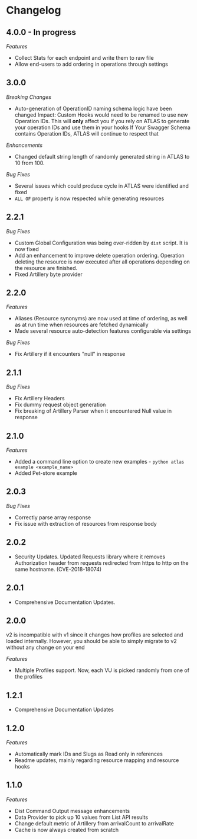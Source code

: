 Changelog
========


4.0.0 - In progress
-------------------

*Features*
- Collect Stats for each endpoint and write them to raw file
- Allow end-users to add ordering in operations through settings


3.0.0
-----

*Breaking Changes*
- Auto-generation of OperationID naming schema logic have been changed
Impact: Custom Hooks would need to be renamed to use new Operation IDs.
This will **only** affect you if you rely on ATLAS to generate your operation IDs and use them in your hooks
If Your Swagger Schema contains Operation IDs, ATLAS will continue to respect that

*Enhancements*
- Changed default string length of randomly generated string in ATLAS to 10 from 100.

*Bug Fixes*
- Several issues which could produce cycle in ATLAS were identified and fixed
- `ALL OF` property is now respected while generating resources


2.2.1
-----

*Bug Fixes*
- Custom Global Configuration was being over-ridden by `dist` script. It is now fixed
- Add an enhancement to improve delete operation ordering.
Operation deleting the resource is now executed after all operations depending on the resource are finished.
- Fixed Artillery byte provider


2.2.0
-----

*Features*
- Aliases (Resource synonyms) are now used at time of ordering, as well as at run time when resources are fetched dynamically
- Made several resource auto-detection features configurable via settings

*Bug Fixes*
- Fix Artillery if it encounters "null" in response


2.1.1
-----

*Bug Fixes*
- Fix Artillery Headers
- Fix dummy request object generation
- Fix breaking of Artillery Parser when it encountered Null value in response


2.1.0
-----

*Features*
- Added a command line option to create new examples - `python atlas example <example_name>`
- Added Pet-store example


2.0.3
-----

*Bug Fixes*
- Correctly parse array response
- Fix issue with extraction of resources from response body


2.0.2
-----

- Security Updates. Updated Requests library where it removes Authorization header from requests redirected from https to http on the same hostname. (CVE-2018-18074)


2.0.1
-----

- Comprehensive Documentation Updates.


2.0.0
-----

v2 is incompatible with v1 since it changes how profiles are selected and loaded internally.
However, you should be able to simply migrate to v2 without any change on your end

*Features*
- Multiple Profiles support. Now, each VU is picked randomly from one of the profiles


1.2.1
-----

- Comprehensive Documentation Updates


1.2.0
----

*Features*
- Automatically mark IDs and Slugs as Read only in references
- Readme updates, mainly regarding resource mapping and resource hooks


1.1.0
---

*Features*
- Dist Command Output message enhancements
- Data Provider to pick up 10 values from List API results
- Change default metric of Artillery from arrivalCount to arrivalRate
- Cache is now always created from scratch
